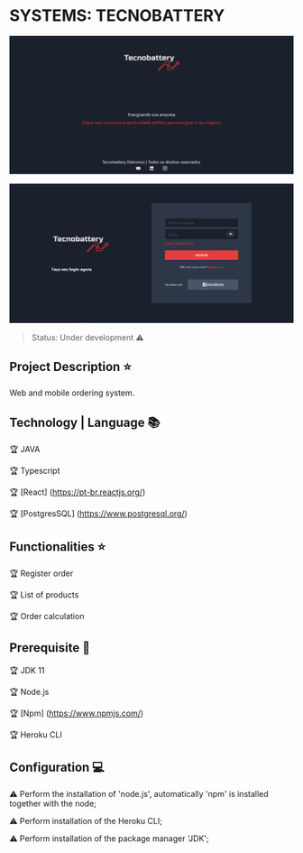 # SYSTEMS: TECNOBATTERY
<p align="center">
  <img src="https://github.com/nando-cezar/repository-img/blob/master/frontend_tecnobattery.png">
</p>
<p align="center">
  <img src="https://github.com/nando-cezar/repository-img/blob/master/frontend_tecnobattery(2).png">
</p>

> Status: Under development :warning:

## Project Description :star:

Web and mobile ordering system.

## Technology | Language :books:

:trophy: JAVA

:trophy: Typescript

:trophy: [React] (https://pt-br.reactjs.org/)

:trophy: [PostgresSQL] (https://www.postgresql.org/)

## Functionalities :star:

:trophy: Register order

:trophy: List of products

:trophy: Order calculation
 
 ## Prerequisite :memo:
 
:trophy: JDK 11
 
:trophy: Node.js

:trophy: [Npm] (https://www.npmjs.com/)

:trophy: Heroku CLI

## Configuration :computer:

:warning: Perform the installation of 'node.js', automatically 'npm' is installed together with the node;

:warning: Perform installation of the Heroku CLI;

:warning: Perform installation of the package manager 'JDK';
